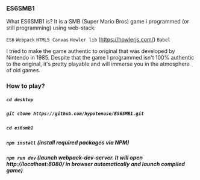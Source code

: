 ### ES6SMB1
What ES6SMB1 is? It is a SMB (Super Mario Bros) game i programmed (or still programming) using web-stack:

`ES6` `Webpack` `HTML5 Canvas` `Howler lib` (https://howlerjs.com/) `Babel`

I tried to make the game authentic to original that was developed by Nintendo in 1985. Despite that the game I programmed isn't 100% authentic to the original, it's pretty playable and will immerse you in the atmosphere of old games.

### How to play?
##### `cd desktop`

##### `git clone https://github.com/hypotenuse/ES6SMB1.git`

##### `cd es6smb1`

##### `npm install` (install required packages via NPM)

##### `npm run dev` (launch webpack-dev-server. It will open http://localhost:8080/ in browser automatically and launch compiled game)
